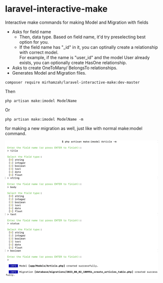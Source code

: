 # laravel-interactive-make
Interactive make commands for making Model and Migration with fields

- Asks for field name
  - Then, data type. Based on field name, it'd try preselecting best option for you.
  - If the field name has "_id" in it, you can optinally create a relationship with correct model.<br>
    For example, if the name is "user_id" and the model User already exists, you can optionally create HasOne relationship.
- Asks to create OneToMany/ BelongsTo relationships.
- Generates Model and Migration files.

```shell
composer require mirhamzah/laravel-interactive-make:dev-master
```
Then
```shell
php artisan make:imodel ModelName
```
Or
```shell
php artisan make:imodel ModelName -m
```
for making a new migration as well, just like with normal make:model command.

![Screenshot](images/screenshot.png)